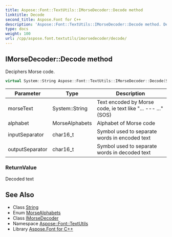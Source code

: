 ```yaml
---
title: Aspose::Font::TextUtils::IMorseDecoder::Decode method
linktitle: Decode
second_title: Aspose.Font for C++
description: 'Aspose::Font::TextUtils::IMorseDecoder::Decode method. Deciphers Morse code in C++.'
type: docs
weight: 100
url: /cpp/aspose.font.textutils/imorsedecoder/decode/
---
```

## IMorseDecoder::Decode method


Deciphers Morse code.

```cpp
virtual System::String Aspose::Font::TextUtils::IMorseDecoder::Decode(System::String morseText, MorseAlphabets alphabet=Aspose::Font::TextUtils::MorseAlphabets::Latin, char16_t inputSeparator=u'/', char16_t outputSeparator=u' ')=0
```


| Parameter | Type | Description |
| --- | --- | --- |
| morseText | System::String | Text encoded by Morse code, ie text like "... --- ..."(SOS) |
| alphabet | MorseAlphabets | Alphabet of Morse code |
| inputSeparator | char16_t | Symbol used to separate words in encoded text |
| outputSeparator | char16_t | Symbol used to separate words in decoded text |

### ReturnValue

Decoded text



## See Also

* Class [String](../../../system/string/)
* Enum [MorseAlphabets](../../morsealphabets/)
* Class [IMorseDecoder](../)
* Namespace [Aspose::Font::TextUtils](../../)
* Library [Aspose.Font for C++](../../../)

